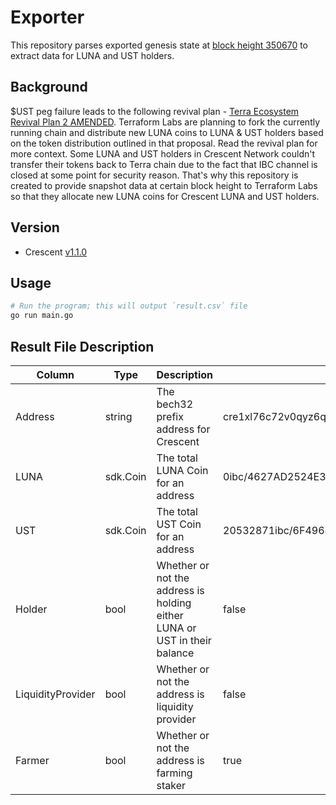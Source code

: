 # Exporter

This repository parses exported genesis state at [block height 350670](https://www.mintscan.io/crescent/blocks/350670) to extract data for LUNA and UST holders. 

## Background

$UST peg failure leads to the following revival plan - [Terra Ecosystem Revival Plan 2 AMENDED](https://agora.terra.money/t/terra-ecosystem-revival-plan-2-amended/18498). Terraform Labs are planning to fork the currently running chain and distribute new LUNA coins to LUNA & UST holders based on the token distribution outlined in that proposal. Read the revival plan for more context. Some LUNA and UST holders in Crescent Network couldn't transfer their tokens back to Terra chain due to the fact that IBC channel is closed at some point for security reason. That's why this repository is created to provide snapshot data at certain block height to Terraform Labs so that they allocate new LUNA coins for Crescent LUNA and UST holders. 

## Version

- Crescent [v1.1.0](https://github.com/crescent-network/crescent/releases/tag/v1.1.0)

## Usage

```bash
# Run the program; this will output `result.csv` file
go run main.go
```

## Result File Description

| Column | Type | Description | Example |
|-------------------|----------|---------------------------------------------------------------------------|------------------------------------------------------------------------------|
| Address           | string   | The bech32 prefix address for Crescent                                    | cre1xl76c72v0qyz6qhcehquypw6pytk32jeddvhwc                                   |
| LUNA              | sdk.Coin | The total LUNA Coin for an address                                        | 0ibc/4627AD2524E3E0523047E35BB76CC90E37D9D57ACF14F0FCBCEB2480705F3CB8        |
| UST               | sdk.Coin | The total UST Coin for an address                                         | 20532871ibc/6F4968A73F90CF7DE6394BF937D6DF7C7D162D74D839C13F53B41157D315E05F |
| Holder            | bool     | Whether or not the address is holding either LUNA or UST in their balance | false                                                                        |
| LiquidityProvider | bool     | Whether or not the address is liquidity provider                          | false                                                                        |
| Farmer            | bool     | Whether or not the address is farming staker                              | true                                                                         |


